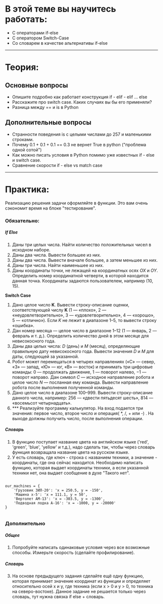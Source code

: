 
# **В этой теме вы научитесь работать:**

- C операторами if-else
- С оператором Switch-Case 
- Со словарем в качестве альтернативы if-else

---

# **Теория:**

## Основные вопросы

- Опишите подробно как работает конструкция if - elif - elif ... else
- Расскажите про switch case. Каких случаях вы бы его применяли?
- Разница между == и is в Python

## Дополнительные вопросы

- Странности поведения is с целыми числами до 257 и маленькими строками.
- Почему 0.1 + 0.1 + 0.1 == 0.3 не вернет True в python ("проблема одной сотой")
- Как можно писать условия в Python помимо уже известных if - else и switch case.
- Сравнение скорости if - else vs match case

---

# **Практика:**

Реализацию решения задачи оформляйте в функции. Это вам очень сэкономит время на блоке "тестирование".

### Обязательно:

##### If Else

1. Даны три целых числа. Найти количество положительных чисел в исходном наборе.
2. Даны два числа. Вывести большее из них.
3. Даны два числа. Вывести вначале большее, а затем меньшее из них.
4. Даны три числа. Найти наименьшее из них.
5. Даны координаты точки, не лежащей на координатных осях _OX_ и _OY_. Определить номер координатной четверти, в которой находится данная точка. Координаты задаются пользователем, например (10, 15).

**Switch Case**

1. Дано целое число **K**. Вывести строку-описание оценки, соответствующей числу **K** (1 — «плохо», 2 — «неудовлетворительно», 3 — «удовлетворительно», 4 — «хорошо», 5 — «отлично»). Если _K_ не лежит в диапазоне 1–5, то вывести строку «ошибка».
2. Дан номер месяца — целое число в диапазоне 1–12 (1 — январь, 2 — февраль и т. д.). Определить количество дней в этом месяце для невисокосного года.
3. Даны два целых числа: _D_ (день) и _M_ (месяц), определяющие правильную дату невисокосного года. Вывести значения _D_ и _M_ для даты, следующей за указанной.
4. Робот может перемещаться в четырех направлениях («С» — север, «З» — запад, «Ю» — юг, «В» — восток) и принимать три цифровые команды: 0 — продолжать движение, 1 — поворот налево, −1 — поворот направо. Дан символ _C_ — исходное направление робота и целое число _N_ — посланная ему команда. Вывести направление робота после выполнения полученной команды.
5. Дано целое число в диапазоне 100–999. Вывести строку-описание данного числа, например: 256 — «двести пятьдесят шесть», 814 — «восемьсот четырнадцать».
6. *** Реализуйте программу калькулятор. На вход подается три значения: первое число, второе число и операция( *, /, + или -) . На выходе должны получить число, после выполнения операции.

##### Словарь

1. В функцию поступает название цвета на английском языке ('red', 'green', 'blue', 'yellow' и т.д.), надо сделать так, чтобы через словарь функция возвращала название цвета на русском языке.
2. У есть словарь, где ключ - строка с названием техники, а значение - координаты, где она сейчас находится. Необходимо написать функцию, которая выдает координаты техники, а если указанной техники нет, она выдает сообщение в духе "Такого нет".

```

our_machines = {  
    'Грузовик ЗИЛ-20': 'x = 250.5, y = -150',  
    'Машина x-5': 'x = 111.1, y = 50',  
    'Вертолет АМ-13': 'x = -303.5, y = -1300',  
    'Подводная лодка А-16': 'x = -1000, y = -20000'  
}
 
```

### Дополнительно

##### Общее

1. Попробуйте написать одинаковые условия через все возможные способы. Измерьте скорость (сделайте профилирование).

##### Словарь

3. На основе предыдущего задания сделайте ещё одну функцию, которая принимает значение координат из функции и определяет относительно осей x и y, где техника (если x > 0 и y > 0, то техника на северо-востоке). Данное задание не решается только через словарь, тут нужна связка if else + словарь.
